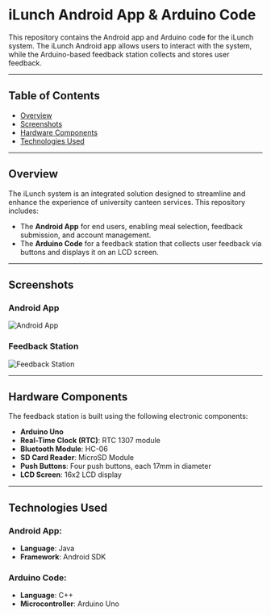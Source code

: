 # iLunch Android App & Arduino Code

This repository contains the Android app and Arduino code for the iLunch system. The iLunch Android app allows users to interact with the system, while the Arduino-based feedback station collects and stores user feedback.

---

## Table of Contents
- [Overview](#overview)
- [Screenshots](#screenshots)
- [Hardware Components](#hardware-components)
- [Technologies Used](#technologies-used)


---

## Overview

The iLunch system is an integrated solution designed to streamline and enhance the experience of university canteen services. This repository includes:
- The **Android App** for end users, enabling meal selection, feedback submission, and account management.
- The **Arduino Code** for a feedback station that collects user feedback via buttons and displays it on an LCD screen.

---

## Screenshots

### Android App
![Android App](https://i.imgur.com/a4EYt1F.png)

### Feedback Station
![Feedback Station](https://i.imgur.com/1kRn0ln.png)

---

## Hardware Components

The feedback station is built using the following electronic components:
- **Arduino Uno**
- **Real-Time Clock (RTC)**: RTC 1307 module
- **Bluetooth Module**: HC-06
- **SD Card Reader**: MicroSD Module
- **Push Buttons**: Four push buttons, each 17mm in diameter
- **LCD Screen**: 16x2 LCD display

---

## Technologies Used

### Android App:
- **Language**: Java
- **Framework**: Android SDK

### Arduino Code:
- **Language**: C++
- **Microcontroller**: Arduino Uno

